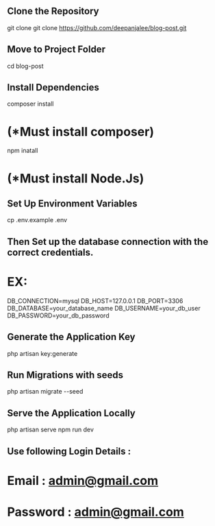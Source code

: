## Clone the Repository
git clone git clone https://github.com/deepanjalee/blog-post.git

## Move to Project Folder
cd blog-post

## Install Dependencies
composer install 
# (*Must install composer)
npm inatall 
# (*Must install Node.Js)

## Set Up Environment Variables
cp .env.example .env 
## Then Set up the database connection with the correct credentials.
# EX:
DB_CONNECTION=mysql
DB_HOST=127.0.0.1
DB_PORT=3306
DB_DATABASE=your_database_name
DB_USERNAME=your_db_user
DB_PASSWORD=your_db_password

## Generate the Application Key
php artisan key:generate

## Run Migrations with seeds
php artisan migrate --seed

## Serve the Application Locally
php artisan serve
npm run dev

## Use following Login Details :
# Email    :  admin@gmail.com
# Password :  admin@gmail.com

